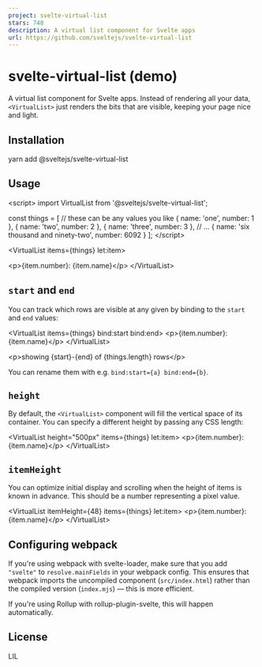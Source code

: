 ```yaml
---
project: svelte-virtual-list
stars: 748
description: A virtual list component for Svelte apps
url: https://github.com/sveltejs/svelte-virtual-list
---
```


svelte-virtual-list (demo)
==========================

A virtual list component for Svelte apps. Instead of rendering all your data, `<VirtualList>` just renders the bits that are visible, keeping your page nice and light.

Installation
------------

yarn add @sveltejs/svelte-virtual-list

Usage
-----

<script\>
  import VirtualList from '@sveltejs/svelte-virtual-list';

  const things \= \[
    // these can be any values you like
    { name: 'one', number: 1 },
    { name: 'two', number: 2 },
    { name: 'three', number: 3 },
    // ...
    { name: 'six thousand and ninety-two', number: 6092 }
  \];
</script\>

<VirtualList items\={things} let:item\>
  <!-- this will be rendered for each currently visible item -->
  <p\>{item.number}: {item.name}</p\>
</VirtualList\>

`start` and `end`
-----------------

You can track which rows are visible at any given by binding to the `start` and `end` values:

<VirtualList items\={things} bind:start bind:end\>
  <p\>{item.number}: {item.name}</p\>
</VirtualList\>

<p\>showing {start}-{end} of {things.length} rows</p\>

You can rename them with e.g. `bind:start={a} bind:end={b}`.

`height`
--------

By default, the `<VirtualList>` component will fill the vertical space of its container. You can specify a different height by passing any CSS length:

<VirtualList height\="500px" items\={things} let:item\>
  <p\>{item.number}: {item.name}</p\>
</VirtualList\>

`itemHeight`
------------

You can optimize initial display and scrolling when the height of items is known in advance. This should be a number representing a pixel value.

<VirtualList itemHeight\={48} items\={things} let:item\>
  <p\>{item.number}: {item.name}</p\>
</VirtualList\>

Configuring webpack
-------------------

If you're using webpack with svelte-loader, make sure that you add `"svelte"` to `resolve.mainFields` in your webpack config. This ensures that webpack imports the uncompiled component (`src/index.html`) rather than the compiled version (`index.mjs`) — this is more efficient.

If you're using Rollup with rollup-plugin-svelte, this will happen automatically.

License
-------

LIL
